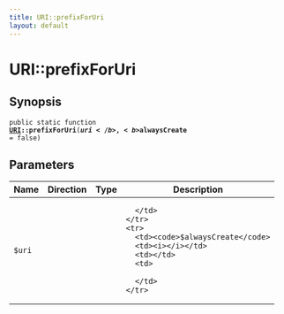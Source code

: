 ```yaml
---
title: URI::prefixForUri
layout: default
---
```


# URI::prefixForUri

## Synopsis

<code>public static function <b><a href="URI">URI</a>::prefixForUri</b>(<b>$uri</b>, <b>$alwaysCreate</b> = false)</code>

## Parameters

<table>
  <thead>
    <tr>
      <th>Name</th>
      <th>Direction</th>
      <th>Type</th>
      <th>Description</th>
    </tr>
  </thead>
  <tbody>
    <tr>
      <td><code>$uri</code>
      <td><i></i></td>
      <td></td>
      <td>

      </td>
    </tr>
    <tr>
      <td><code>$alwaysCreate</code>
      <td><i></i></td>
      <td></td>
      <td>

      </td>
    </tr>
  </tbody>
</table>

